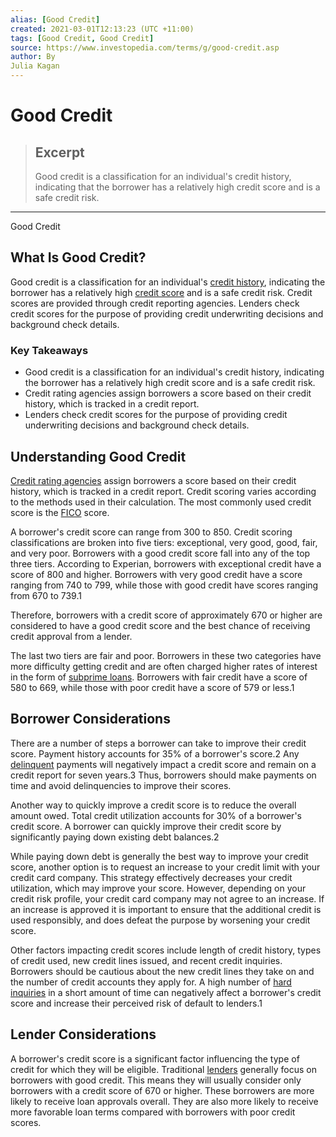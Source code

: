 ```yaml
---
alias: [Good Credit]
created: 2021-03-01T12:13:23 (UTC +11:00)
tags: [Good Credit, Good Credit]
source: https://www.investopedia.com/terms/g/good-credit.asp
author: By
Julia Kagan
---
```


# Good Credit

> ## Excerpt
> Good credit is a classification for an individual's credit history, indicating that the borrower has a relatively high credit score and is a safe credit risk.

---

Good Credit
## What Is Good Credit?

Good credit is a classification for an individual's [credit history](https://www.investopedia.com/terms/c/credit-history.asp), indicating the borrower has a relatively high [credit score](https://www.investopedia.com/terms/c/credit_score.asp) and is a safe credit risk. Credit scores are provided through credit reporting agencies. Lenders check credit scores for the purpose of providing credit underwriting decisions and background check details.

### Key Takeaways

-   Good credit is a classification for an individual's credit history, indicating the borrower has a relatively high credit score and is a safe credit risk.
-   Credit rating agencies assign borrowers a score based on their credit history, which is tracked in a credit report.
-   Lenders check credit scores for the purpose of providing credit underwriting decisions and background check details.

## Understanding Good Credit

[Credit rating agencies](https://www.investopedia.com/terms/c/creditrating.asp) assign borrowers a score based on their credit history, which is tracked in a credit report. Credit scoring varies according to the methods used in their calculation. The most commonly used credit score is the [FICO](https://www.investopedia.com/terms/f/fico-fair-isaac.asp) score.

A borrower's credit score can range from 300 to 850. Credit scoring classifications are broken into five tiers: exceptional, very good, good, fair, and very poor. Borrowers with a good credit score fall into any of the top three tiers. According to Experian, borrowers with exceptional credit have a score of 800 and higher. Borrowers with very good credit have a score ranging from 740 to 799, while those with good credit have scores ranging from 670 to 739.1

Therefore, borrowers with a credit score of approximately 670 or higher are considered to have a good credit score and the best chance of receiving credit approval from a lender.

The last two tiers are fair and poor. Borrowers in these two categories have more difficulty getting credit and are often charged higher rates of interest in the form of [subprime loans](https://www.investopedia.com/terms/s/subprimeloan.asp). Borrowers with fair credit have a score of 580 to 669, while those with poor credit have a score of 579 or less.1

## Borrower Considerations

There are a number of steps a borrower can take to improve their credit score. Payment history accounts for 35% of a borrower's score.2 Any [delinquent](https://www.investopedia.com/terms/d/delinquent.asp) payments will negatively impact a credit score and remain on a credit report for seven years.3 Thus, borrowers should make payments on time and avoid delinquencies to improve their scores.

Another way to quickly improve a credit score is to reduce the overall amount owed. Total credit utilization accounts for 30% of a borrower's credit score. A borrower can quickly improve their credit score by significantly paying down existing debt balances.2

While paying down debt is generally the best way to improve your credit score, another option is to request an increase to your credit limit with your credit card company. This strategy effectively decreases your credit utilization, which may improve your score. However, depending on your credit risk profile, your credit card company may not agree to an increase. If an increase is approved it is important to ensure that the additional credit is used responsibly, and does defeat the purpose by worsening your credit score.

Other factors impacting credit scores include length of credit history, types of credit used, new credit lines issued, and recent credit inquiries. Borrowers should be cautious about the new credit lines they take on and the number of credit accounts they apply for. A high number of [hard inquiries](https://www.investopedia.com/terms/h/hard-inquiry.asp) in a short amount of time can negatively affect a borrower's credit score and increase their perceived risk of default to lenders.1

## Lender Considerations

A borrower's credit score is a significant factor influencing the type of credit for which they will be eligible. Traditional [lenders](https://www.investopedia.com/terms/l/lender.asp) generally focus on borrowers with good credit. This means they will usually consider only borrowers with a credit score of 670 or higher. These borrowers are more likely to receive loan approvals overall. They are also more likely to receive more favorable loan terms compared with borrowers with poor credit scores.
